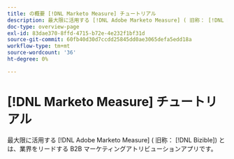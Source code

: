 ```yaml
---
title: の概要 [!DNL Marketo Measure] チュートリアル
description: 最大限に活用する [!DNL Adobe Marketo Measure] ( 旧称： [!DNL Bizible]) とは、業界をリードする B2B マーケティングアトリビューションアプリです。
doc-type: overview-page
exl-id: 83dae370-8ffd-4715-b72e-4e232f1bf31d
source-git-commit: 60fb40d30d7ccdd25845dd0ae3065defa5edd18a
workflow-type: tm+mt
source-wordcount: '36'
ht-degree: 0%

---
```


# [!DNL Marketo Measure] チュートリアル

最大限に活用する [!DNL Adobe Marketo Measure] ( 旧称： [!DNL Bizible]) とは、業界をリードする B2B マーケティングアトリビューションアプリです。

<div id="recs-overview-body-1"></div>
<div id="recs-overview-body-2"></div>
<div id="recs-overview-body-3"></div>
<div id="recs-overview-body-4"></div>
<div id="recs-overview-body-5"></div>
<div id="recs-overview-body-6"></div>